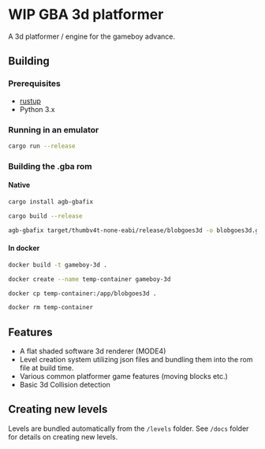 # WIP GBA 3d platformer

A 3d platformer / engine for the gameboy advance.

## Building

### Prerequisites

* [rustup](https://www.rust-lang.org/tools/install)
* Python 3.x

### Running in an emulator

```sh
cargo run --release
```

### Building the .gba rom

#### Native

```sh
cargo install agb-gbafix

cargo build --release

agb-gbafix target/thumbv4t-none-eabi/release/blobgoes3d -o blobgoes3d.gba
```
#### In docker

```sh
docker build -t gameboy-3d .

docker create --name temp-container gameboy-3d

docker cp temp-container:/app/blobgoes3d .

docker rm temp-container
```


## Features

- A flat shaded software 3d renderer (MODE4)
- Level creation system utilizing json files and bundling them into the rom file at build time.
- Various common platformer game features (moving blocks etc.)
- Basic 3d Collision detection

## Creating new levels

Levels are bundled automatically from the `/levels` folder. See `/docs` folder for details on creating new levels.
